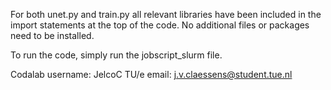 For both unet.py and train.py all relevant libraries have been included in the import statements at the top of the code. No additional files or packages need to be installed.

To run the code, simply run the jobscript_slurm file.

Codalab username: JelcoC
TU/e email: j.v.claessens@student.tue.nl